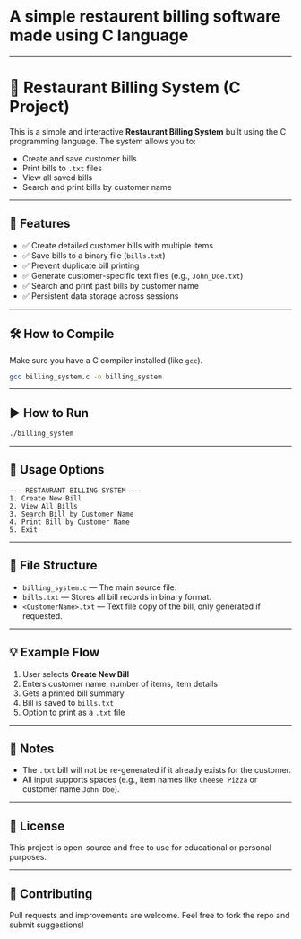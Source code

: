 # A simple restaurent billing software made using C language

---

# 🧾 Restaurant Billing System (C Project)

This is a simple and interactive **Restaurant Billing System** built using the C programming language. The system allows you to:

- Create and save customer bills
- Print bills to `.txt` files
- View all saved bills
- Search and print bills by customer name

---

## 📁 Features

- ✅ Create detailed customer bills with multiple items
- ✅ Save bills to a binary file (`bills.txt`)
- ✅ Prevent duplicate bill printing
- ✅ Generate customer-specific text files (e.g., `John_Doe.txt`)
- ✅ Search and print past bills by customer name
- ✅ Persistent data storage across sessions

---

## 🛠️ How to Compile

Make sure you have a C compiler installed (like `gcc`).

```bash
gcc billing_system.c -o billing_system
````

---

## ▶️ How to Run

```bash
./billing_system
```

---

## 📌 Usage Options

```
--- RESTAURANT BILLING SYSTEM ---
1. Create New Bill
2. View All Bills
3. Search Bill by Customer Name
4. Print Bill by Customer Name
5. Exit
```

---

## 📂 File Structure

* `billing_system.c` — The main source file.
* `bills.txt` — Stores all bill records in binary format.
* `<CustomerName>.txt` — Text file copy of the bill, only generated if requested.

---

## 💡 Example Flow

1. User selects **Create New Bill**
2. Enters customer name, number of items, item details
3. Gets a printed bill summary
4. Bill is saved to `bills.txt`
5. Option to print as a `.txt` file

---

## 🔐 Notes

* The `.txt` bill will not be re-generated if it already exists for the customer.
* All input supports spaces (e.g., item names like `Cheese Pizza` or customer name `John Doe`).

---

## 📄 License

This project is open-source and free to use for educational or personal purposes.

---

## 🤝 Contributing

Pull requests and improvements are welcome. Feel free to fork the repo and submit suggestions!
